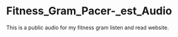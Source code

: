 # Fitness_Gram_Pacer-_est_Audio

This is a public audio for my fitness gram listen and read website.
